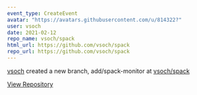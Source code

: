 ```yaml
---
event_type: CreateEvent
avatar: "https://avatars.githubusercontent.com/u/814322?"
user: vsoch
date: 2021-02-12
repo_name: vsoch/spack
html_url: https://github.com/vsoch/spack
repo_url: https://github.com/vsoch/spack
---
```


<a href='https://github.com/vsoch' target='_blank'>vsoch</a> created a new branch, add/spack-monitor at <a href='https://github.com/vsoch/spack' target='_blank'>vsoch/spack</a>

<a href='https://github.com/vsoch/spack' target='_blank'>View Repository</a>